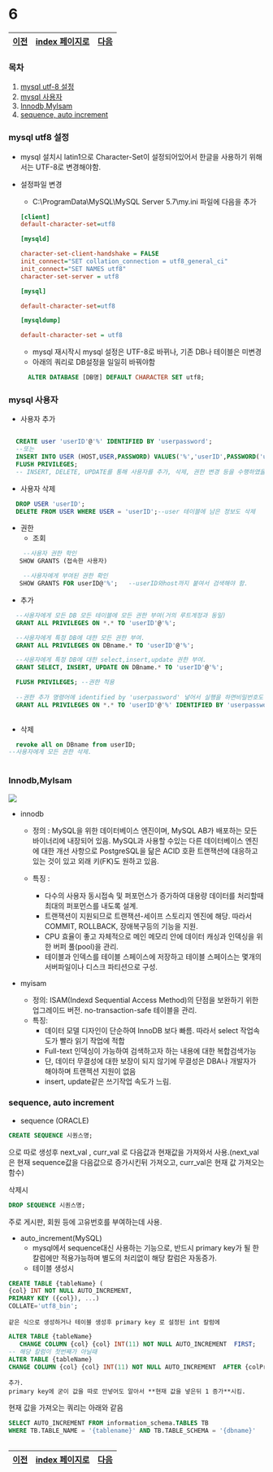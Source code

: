 # 6 


[이전](./05.md)|[index 페이지로](./00index.md) |[다음](./07_1.md)
---|---|---


### 목차

1. [mysql utf-8 설정](#mysql-utf8-설정)
1. [mysql 사용자](#mysql-사용자)
1. [Innodb,MyIsam](#InnodbMyIsam)
1. [sequence, auto increment](#sequence-auto-increment)

### mysql utf8 설정

- mysql 설치시 latin1으로 Character-Set이 설정되어있어서 한글을 사용하기 위해서는 UTF-8로 변경해야함.

- 설정파일 변경
  + C:\ProgramData\MySQL\MySQL Server 5.7\my.ini 파일에 다음을 추가
  ```ini
  [client]
  default-character-set=utf8
  
  [mysqld]

  character-set-client-handshake = FALSE
  init_connect="SET collation_connection = utf8_general_ci"
  init_connect="SET NAMES utf8"
  character-set-server = utf8

  [mysql]

  default-character-set=utf8

  [mysqldump]

  default-character-set = utf8
  
  ```
  + mysql 재시작시 mysql 설정은 UTF-8로 바뀌나, 기존 DB나 테이블은 미변경
  + 아래의 쿼리로 DB설정을 일일히 바꿔야함
  ```sql
    ALTER DATABASE [DB명] DEFAULT CHARACTER SET utf8;
  ```
### mysql 사용자
 - 사용자 추가
  ```sql
  
    CREATE user 'userID'@'%' IDENTIFIED BY 'userpassword';
    --또는
    INSERT INTO USER (HOST,USER,PASSWORD) VALUES('%','userID',PASSWORD('userpassword'));
    FLUSH PRIVILEGES; 
    -- INSERT, DELETE, UPDATE를 통해 사용자를 추가, 삭제, 권한 변경 등을 수행하였을 때 이 변경 사항을 반영하기 위한 쿼리
   ```
 - 사용자 삭제
```sql
  DROP USER 'userID';
  DELETE FROM USER WHERE USER = 'userID';--user 테이블에 남은 정보도 삭제
 ``` 
- 권한
  + 조회
```sql
    --사용자 권한 학인
   SHOW GRANTS (접속한 사용자)

    --사용자에게 부여된 권한 확인
   SHOW GRANTS FOR userID@'%';   --userID와host까지 붙여서 검색해야 함.
```
  + 추가
  ```sql
    --사용자에게 모든 DB 모든 테이블에 모든 권한 부여(거의 루트계정과 동일)
    GRANT ALL PRIVILEGES ON *.* TO 'userID'@'%';

    --사용자에게 특정 DB에 대한 모든 권한 부여.
    GRANT ALL PRIVILEGES ON DBname.* TO 'userID'@'%';

    --사용자에게 특정 DB에 대한 select,insert,update 권한 부여.
    GRANT SELECT, INSERT, UPDATE ON DBname.* TO 'userID'@'%';

    FLUSH PRIVILEGES; --권한 적용
    
    --권한 추가 명령어에 identified by 'userpassword' 넣어서 실행을 하면비밀번호도 변경.
    GRANT ALL PRIVILEGES ON *.* TO 'userID'@'%' IDENTIFIED BY 'userpassword';
    
  ```
  + 삭제
  ```sql
    revoke all on DBname from userID;
  --사용자에게 모든 권한 삭제.
    
  ```
### Innodb,MyIsam
  ![](https://t1.daumcdn.net/cfile/tistory/233DF85057BDF88E14)

  - innodb
    + 정의 : 
      MySQL을 위한 데이터베이스 엔진이며, MySQL AB가 배포하는 모든 바이너리에 내장되어 있음. 
      MySQL과 사용할 수있는 다른 데이터베이스 엔진에 대한 개선 사항으로 PostgreSQL을 닮은 ACID 호환 트랜잭션에 대응하고 있는 것이 있고 외래 키(FK)도 원하고 있음.
    
    + 특징 : 
      * 다수의 사용자 동시접속 및 퍼포먼스가 증가하여 대용량 데이터를 처리할때 최대의 퍼포먼스를 내도록 설계.
      * 트랜잭션이 지원되므로 트랜잭션-세이프 스토리지 엔진에 해당. 따라서 COMMIT, ROLLBACK, 장애복구등의 기능을 지원.
      * CPU 효율이 좋고 자체적으로 메인 메모리 안에 데이터 캐싱과 인덱싱을 위한 버퍼 풀(pool)을 관리.
      * 테이블과 인덱스를 테이블 스페이스에 저장하고 테이블 스페이스는 몇개의 서버파일이나 디스크 파티션으로 구성.
  
  - myisam
    + 정의: ISAM(Indexd Sequential Access Method)의 단점을 보완하기 위한 업그레이드 버전. no-transaction-safe 테이블을 관리.
    + 특징: 
      * 데이터 모델 디자인이 단순하여 InnoDB 보다 빠름. 따라서 select 작업속도가 빨라 읽기 작업에 적합
      * Full-text 인덱싱이 가능하여 검색하고자 하는 내용에 대한 복합검색가능
      * 단, 데이터 무결성에 대한 보장이 되지 않기에 무결성은 DBA나 개발자가 해야하며 트랜젝션 지원이 없음
      * insert, update같은 쓰기작업 속도가 느림. 
### sequence, auto increment
  - sequence (ORACLE)
  
  ```sql
  CREATE SEQUENCE 시퀀스명;
  ```
  으로 따로 생성후 next_val , curr_val 로 다음값과 현재값을 가져와서 사용.(next_val은 현재 sequence값을 다음값으로 증가시킨뒤 가져오고, curr_val은 현재 값 가져오는 함수)
  
  삭제시 
  ```sql
  DROP SEQUENCE 시퀀스명;
  ```
  주로 게시판, 회원 등에 고유번호를 부여하는데 사용.
  
  - auto_increment(MySQL)
    + mysql에서 sequence대신 사용하는 기능으로, 반드시 primary key가 될 한 칼럼에만 적용가능하며 별도의 처리없이 해당 칼럼은 자동증가.
    + 테이블 생성시 
   ```sql
   CREATE TABLE {tableName} (
   {col} INT NOT NULL AUTO_INCREMENT,
   PRIMARY KEY ({col}), ...)
   COLLATE='utf8_bin';
   ```
    같은 식으로 생성하거나 테이블 생성후 primary key 로 설정된 int 칼럼에
   ```sql
   ALTER TABLE {tableName}
	  CHANGE COLUMN {col} {col} INT(11) NOT NULL AUTO_INCREMENT  FIRST;
   -- 해당 칼럼이 첫번째가 아닐때
   ALTER TABLE {tableName}
   CHANGE COLUMN {col} {col} INT(11) NOT NULL AUTO_INCREMENT  AFTER {colPrev};
   ```
    추가.
    primary key에 굳이 값을 따로 안넣어도 알아서 **현재 값을 넣은뒤 1 증가**시킴.
   
   현재 값을 가져오는 쿼리는 아래와 같음
    
   ```sql
   SELECT AUTO_INCREMENT FROM information_schema.TABLES TB 
   WHERE TB.TABLE_NAME = '{tablename}' AND TB.TABLE_SCHEMA = '{dbname}'
    
   ```
[이전](./05.md)|[index 페이지로](./00index.md) |[다음](./07_1.md)
---|---|---


